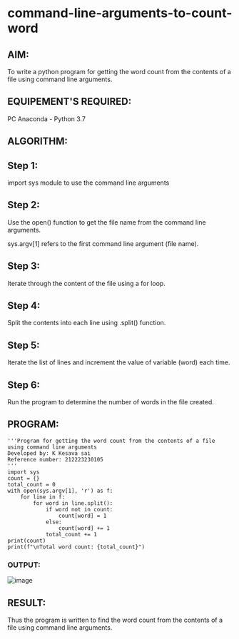 # command-line-arguments-to-count-word
## AIM:
To write a python program for getting the word count from the contents of a file using command line arguments.
## EQUIPEMENT'S REQUIRED: 
PC
Anaconda - Python 3.7
## ALGORITHM: 
## Step 1:
import sys module to use the command line arguments

## Step 2:
Use the open() function to get the file name from the command line arguments.

sys.argv[1] refers to the first command line argument (file name).

## Step 3:
Iterate through the content of the file using a for loop.

## Step 4:
Split the contents into each line using .split() function.

## Step 5:
Iterate the list of lines and increment the value of variable (word) each time.

## Step 6:
Run the program to determine the number of words in the file created.
## PROGRAM:
```
'''Program for getting the word count from the contents of a file using command line arguments
Developed by: K Kesava sai
Reference number: 212223230105
'''
import sys
count = {}
total_count = 0
with open(sys.argv[1], 'r') as f:
    for line in f:
        for word in line.split():
            if word not in count:
                count[word] = 1
            else:
                count[word] += 1
            total_count += 1
print(count)
print(f"\nTotal word count: {total_count}")
```
### OUTPUT:
![image](https://github.com/Kesavasai20/command-line-arguments-to-count-word/assets/138849303/ac3edc46-104a-4704-9f01-cc00e4a7ea55)


## RESULT:
Thus the program is written to find the word count from the contents of a file using command line arguments.
